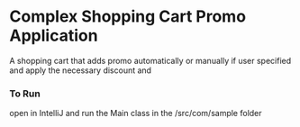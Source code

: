 # Complex Shopping Cart Promo Application

A shopping cart that adds promo automatically or manually if user specified and apply the necessary discount and 

### To Run

open in IntelliJ and run the Main class in the /src/com/sample folder